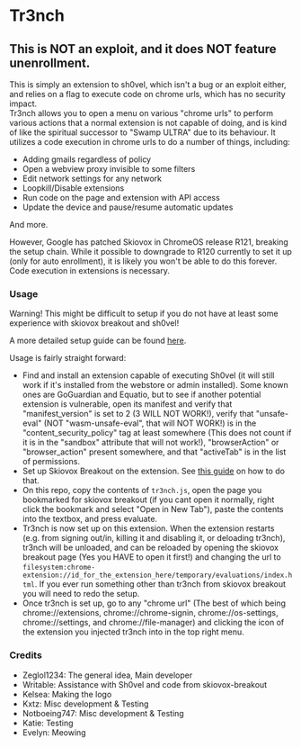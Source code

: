 # Tr3nch
## This is NOT an exploit, and it does NOT feature unenrollment. 
This is simply an extension to sh0vel, which isn't a bug or an exploit either, and relies on a flag to execute code on chrome urls, which has no security impact.    
Tr3nch allows you to open a menu on various "chrome urls" to perform
various actions that a normal extension is not capable of doing, and is kind of like
the spiritual successor to "Swamp ULTRA" due to its behaviour. It utilizes a code execution in chrome urls to do a number of things, including:
- Adding gmails regardless of policy
- Open a webview proxy invisible to some filters
- Edit network settings for any network
- Loopkill/Disable extensions
- Run code on the page and extension with API access
- Update the device and pause/resume automatic updates

And more.


However, Google has patched Skiovox in ChromeOS release R121, breaking the setup chain. While it possible to downgrade to R120 currently to set it up (only for auto enrollment), it is likely you won't be able to do this forever. Code execution in extensions is necessary.

### Usage
Warning! This might be difficult to setup if you do not have at least some experience with skiovox breakout and sh0vel! 

A more detailed setup guide can be found [here](https://whelement.me/tr3nch/).

Usage is fairly straight forward:
- Find and install an extension capable of executing Sh0vel (it will still work if it's installed from the webstore or admin installed). Some known ones are GoGuardian and Equatio, but to see if another potential extension is vulnerable, open its manifest and verify that "manifest_version" is set to 2 (3 WILL NOT WORK!), verify that "unsafe-eval" (NOT "wasm-unsafe-eval", that will NOT WORK!) is in the "content_security_policy" tag at least somewhere (This does not count if it is in the "sandbox" attribute that will not work!), "browserAction" or "browser_action" present somewhere, and that "activeTab" is in the list of permissions.
- Set up Skiovox Breakout on the extension. See [this guide](https://rentry.co/pm6ta) on how to do that.
- On this repo, copy the contents of `tr3nch.js`, open the page you bookmarked for skiovox breakout (if you cant open it normally, right click the bookmark and select "Open in New Tab"), paste the contents into the textbox, and press evaluate.
- Tr3nch is now set up on this extension. When the extension restarts (e.g. from signing out/in, killing it and disabling it, or deloading tr3nch), tr3nch will be unloaded, and can be reloaded by opening the skiovox breakout page (Yes you HAVE to open it first!) and changing the url to `filesystem:chrome-extension://id_for_the_extension_here/temporary/evaluations/index.html`. If you ever run something other than tr3nch from skiovox breakout you will need to redo the setup.
- Once tr3nch is set up, go to any "chrome url" (The best of which being chrome://extensions, chrome://chrome-signin, chrome://os-settings, chrome://settings, and chrome://file-manager) and clicking the icon of the extension you injected tr3nch into in the top right menu.

### Credits
- Zeglol1234: The general idea, Main developer
- Writable: Assistance with Sh0vel and code from skiovox-breakout
- Kelsea: Making the logo
- Kxtz: Misc development & Testing
- Notboeing747: Misc development & Testing
- Katie: Testing
- Evelyn: Meowing
